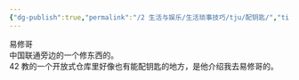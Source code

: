 ```yaml
---
{"dg-publish":true,"permalink":"/2 生活与娱乐/生活琐事技巧/tju/配钥匙/","title":"配钥匙"}
---
```


易修哥  
中国联通旁边的一个修东西的。  
42 教的一个开放式仓库里好像也有能配钥匙的地方，是他介绍我去易修哥的。